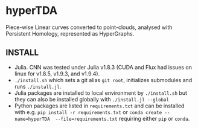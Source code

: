 # hyperTDA
Piece-wise Linear curves converted to point-clouds, analysed with Persistent Homology, represented as HyperGraphs.

## INSTALL
- Julia. CNN was tested under Julia v1.8.3 (CUDA and Flux had issues on linux for v1.8.5, v1.9.3, and v1.9.4).
- `./install.sh` which sets a git alias `git root`, initializes submodules and 
  runs `./install.jl`.
- Julia packages are installed to local environment by `./install.sh` but they 
  can also be installed globally with `./install.jl --global`
- Python packages are listed in `requirements.txt` and can be installed with 
  e.g. `pip install -r requirements.txt` or `conda create --name=hyperTDA 
  --file=requirements.txt` requiring either `pip` or `conda`.

